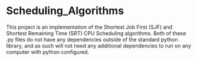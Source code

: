 # Scheduling_Algorithms
This project is an implementation of the Shortest Job First (SJF) and Shortest Remaining Time (SRT) CPU Scheduling algorithms. Both of these 
.py files do not have any dependencies outside of the standard python library, and as such will not need any additional dependencies to run on 
any computer with python configured. 
